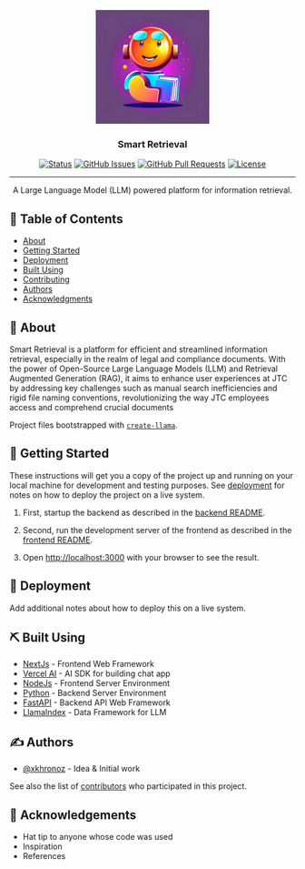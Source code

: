 <p align="center">
  <a href="" rel="noopener">
 <img width=200px height=200px src="smart retrieval.webp" alt="Project logo"></a>
</p>

<h3 align="center">Smart Retrieval</h3>

<div align="center">

[![Status](https://img.shields.io/badge/status-active-success.svg)]()
[![GitHub Issues](https://img.shields.io/github/issues/digitalbuiltenvironment/Smart-Retrieval.svg)](https://github.com/digitalbuiltenvironment/Smart-Retrieval/issues)
[![GitHub Pull Requests](https://img.shields.io/github/issues-pr/digitalbuiltenvironment/Smart-Retrieval.svg)](https://github.com/digitalbuiltenvironment/Smart-Retrieval/pulls)
[![License](https://img.shields.io/badge/license-MIT-blue.svg)](/LICENSE)

</div>

---

<p align="center"> A Large Language Model (LLM) powered platform for information retrieval.
    <br>
</p>

## 📝 Table of Contents

- [About](#about)
- [Getting Started](#getting_started)
- [Deployment](#deployment)
- [Built Using](#built_using)
- [Contributing](../CONTRIBUTING.md)
- [Authors](#authors)
- [Acknowledgments](#acknowledgement)

## 🧐 About <a name = "about"></a>

Smart Retrieval is a platform for efficient and streamlined information retrieval, especially in the realm of legal and compliance documents.
With the power of Open-Source Large Language Models (LLM) and Retrieval Augmented Generation (RAG), it aims to enhance user experiences at JTC by addressing key challenges such as manual search inefficiencies and rigid file naming conventions, revolutionizing the way JTC employees access and comprehend crucial documents

Project files bootstrapped with [`create-llama`](https://github.com/run-llama/LlamaIndexTS/tree/main/packages/create-llama).

## 🏁 Getting Started <a name = "getting_started"></a>

These instructions will get you a copy of the project up and running on your local machine for development and testing purposes. See [deployment](#deployment) for notes on how to deploy the project on a live system.

1) First, startup the backend as described in the [backend README](./backend/README.md).

2) Second, run the development server of the frontend as described in the [frontend README](./frontend/README.md).

3) Open [http://localhost:3000](http://localhost:3000) with your browser to see the result.


## 🚀 Deployment <a name = "deployment"></a>

Add additional notes about how to deploy this on a live system.

## ⛏️ Built Using <a name = "built_using"></a>

- [NextJs](https://nextjs.org/) - Frontend Web Framework
- [Vercel AI](https://vercel.com/ai) - AI SDK for building chat app
- [NodeJs](https://nodejs.org/en/) - Frontend Server Environment
- [Python](https://python.org/) - Backend Server Environment
- [FastAPI](https://fastapi.tiangolo.com/) - Backend API Web Framework
- [LlamaIndex](https://www.llamaindex.ai/) - Data Framework for LLM

## ✍️ Authors <a name = "authors"></a>

- [@xkhronoz](https://github.com/xkhronoz) - Idea & Initial work

See also the list of [contributors](https://github.com/digitalbuiltenvironment/Smart-Retrieval/contributors) who participated in this project.

## 🎉 Acknowledgements <a name = "acknowledgement"></a>

- Hat tip to anyone whose code was used
- Inspiration
- References
